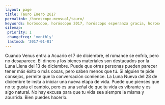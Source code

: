 ```yaml
---
layout: page
title: Tauro Enero 2017 
permalink: /horoscopo-mensual/tauro/
keywords: horóscopo, horóscopo 2017, horóscopo esperanza gracia, horoscop, horóscopos gratis, horoscopo tauro, horoscopo tauro 2017, Tarot, Astrologia, Zodíaco, tauro, horoscopo gratis, horoscopo del mes 
sitemap:
 priority: 1
 changefreq: 'monthly'
 lastmod: '2017-01-01'
---
```


 Cuando Venus entra a Acuario el 7 de diciembre, el romance se enfría, pero no desaparece. El dinero y los bienes materiales son destacados por la Luna Llena del 13 de diciembre. Puede que otras personas pueden parecer tener más éxito o más cosas, pero saben menos que tú. Si alguien te pide consejos, permite que la conversación comience. La Luna Nueva del 28 de diciembre te insta a iniciar una nueva etapa de vida. Puede que pienses que no te gusta el cambio, pero es una señal de que tu vida es vibrante y es algo natural. No hay excusa para que tu vida sea siempre la misma y aburrida. Bien puedes hacerlo.
